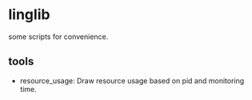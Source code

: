 # linglib
some scripts for convenience.

## tools
- resource_usage: Draw resource usage based on pid and monitoring time.